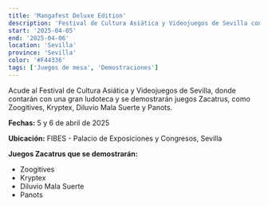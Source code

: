 ```yaml
---
title: 'Mangafest Deluxe Edition'
description: 'Festival de Cultura Asiática y Videojuegos de Sevilla con gran ludoteca y demostraciones de juegos Zacatrus.'
start: '2025-04-05'
end: '2025-04-06'
location: 'Sevilla'
province: 'Sevilla'
color: '#F44336'
tags: ['Juegos de mesa', 'Demostraciones']
---
```


Acude al Festival de Cultura Asiática y Videojuegos de Sevilla, donde contarán con una gran ludoteca y se demostrarán juegos Zacatrus, como Zoogitives, Kryptex, Diluvio Mala Suerte y Panots.

**Fechas:** 5 y 6 de abril de 2025

**Ubicación:** FIBES - Palacio de Exposiciones y Congresos, Sevilla

**Juegos Zacatrus que se demostrarán:**
- Zoogitives
- Kryptex
- Diluvio Mala Suerte
- Panots
